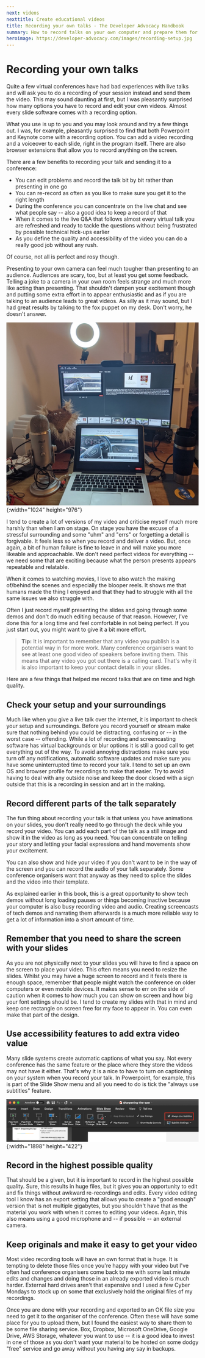 ```yaml
---
next: videos
nexttitle: Create educational videos
title: Recording your own talks - The Developer Advocacy Handbook
summary: How to record talks on your own computer and prepare them for re-use by conferences.
heroimage: https://developer-advocacy.com/images/recording-setup.jpg
---
```

# Recording your own talks

Quite a few virtual conferences have had bad experiences with live talks
and will ask you to do a recording of your session instead and send them
the video. This may sound daunting at first, but I was pleasantly
surprised how many options you have to record and edit your own videos.
Almost every slide software comes with a recording option.

What you use is up to you and you may look around and try a few things
out. I was, for example, pleasantly surprised to find that both
Powerpoint and Keynote come with a recording option. You can add a video
recording and a voiceover to each slide, right in the program itself.
There are also browser extensions that allow you to record anything on
the screen.

There are a few benefits to recording your talk and sending it to a
conference:

* You can edit problems and record the talk bit by bit rather than presenting in one go
* You can re-record as often as you like to make sure you get it to the right length
* During the conference you can concentrate on the live chat and see what people say -- also a good idea to keep a record of that
* When it comes to the live Q&A that follows almost every virtual talk you are refreshed and ready to tackle the questions without being frustrated by possible technical hick-ups earlier
* As you define the quality and accessibility of the video you can do a really good job without any rush.

Of course, not all is perfect and rosy though.

Presenting to your own camera can feel much tougher than presenting to
an audience. Audiences are scary, too, but at least you get some
feedback. Telling a joke to a camera in your own room feels strange and
much more like acting than presenting. That shouldn't dampen your
excitement though and putting some extra effort in to appear
enthusiastic and as if you are talking to an audience leads to great
videos. As silly as it may sound, but I had great results by talking to
the fox puppet on my desk. Don't worry, he doesn't answer.

![Computer setup with fox puppet](images/recording-setup.jpg){:width="1024"
height="976"}

I tend to create a lot of versions of my video and criticise myself much
more harshly than when I am on stage. On stage you have the excuse of a
stressful surrounding and some "uhm" and "errs" or forgetting a detail
is forgivable. It feels less so when you record and deliver a video.
But, once again, a bit of human failure is fine to leave in and will
make you more likeable and approachable. We don't need perfect videos
for everything -- we need some that are exciting because what the person
presents appears repeatable and relatable.

When it comes to watching movies, I love to also watch the making
of/behind the scenes and especially the blooper reels. It shows me that
humans made the thing I enjoyed and that they had to struggle with all
the same issues we also struggle with.

Often I just record myself presenting the slides and going through some
demos and don't do much editing because of that reason. However, I've
done this for a long time and feel comfortable in not being perfect. If
you just start out, you might want to give it a bit more effort.

> **Tip:** It is important to remember that any video you publish is a
potential way in for more work. Many conference organisers want to see
at least one good video of speakers before inviting them. This means
that any video you got out there is a calling card. That's why it is
also important to keep your contact details in your slides.

Here are a few things that helped me record talks that are on time and
high quality.

## Check your setup and your surroundings

Much like when you give a live talk over the internet, it is important
to check your setup and surroundings. Before you record yourself or
stream make sure that nothing behind you could be distracting, confusing
or -- in the worst case -- offending. While a lot of recording and
screencasting software has virtual backgrounds or blur options it is
still a good call to get everything out of the way. To avoid annoying
distractions make sure you turn off any notifications, automatic
software updates and make sure you have some uninterrupted time to
record your talk. I tend to set up an own OS and browser profile for
recordings to make that easier. Try to avoid having to deal with any outside noise and
keep the door closed with a sign outside that this is a recording in
session and art in the making.

## Record different parts of the talk separately

The fun thing about recording your talk is that unless you have
animations on your slides, you don't really need to go through the deck
while you record your video. You can add each part of the talk as a
still image and show it in the video as long as you need. You can
concentrate on telling your story and letting your facial expressions
and hand movements show your excitement.

You can also show and hide your video if you don't want to be in the way
of the screen and you can record the audio of your talk separately. Some
conference organisers want that anyway as they need to splice the slides
and the video into their template.

As explained earlier in this book, this is a great opportunity to show
tech demos without long loading pauses or things becoming inactive
because your computer is also busy recording video and audio. Creating
screencasts of tech demos and narrating them afterwards is a much more
reliable way to get a lot of information into a short amount of time.

## Remember that you need to share the screen with your slides

As you are not physically next to your slides you will have to find a
space on the screen to place your video. This often means you need to
resize the slides. Whilst you may have a huge screen to record and it
feels there is enough space, remember that people might watch the
conference on older computers or even mobile devices. It makes sense to
err on the side of caution when it comes to how much you can show on
screen and how big your font settings should be. I tend to create my
slides with that in mind and keep one rectangle on screen free for
my face to appear in. You can even make that part of the design.

## Use accessibility features to add extra video value

Many slide systems create automatic captions of what you say. Not every
conference has the same feature or the place where they store the videos
may not have it either. That's why it is a nice to have to turn on
captioning on your system when you record your talk. In Powerpoint, for
example, this is part of the Slide Show menu and all you need to do is
tick the "always use subtitles" feature.

![Subtitle option in Powerpoint](images/powerpoint-subtitles.png){:width="1898"
height="422"}

## Record in the highest possible quality

That should be a given, but it is important to record in the highest
possible quality. Sure, this results in huge files, but it gives you an
opportunity to edit and fix things without awkward re-recordings and
edits. Every video editing tool I know has an export setting that allows
you to create a "good enough" version that is not multiple gigabytes,
but you shouldn't have that as the material you work with when it comes
to editing your videos. Again, this also means using a good microphone
and -- if possible -- an external camera.

## Keep originals and make it easy to get your video

Most video recording tools will have an own format that is huge. It is
tempting to delete those files once you're happy with your video but
I've often had conference organisers come back to me with some last
minute edits and changes and doing those in an already exported video is
much harder. External hard drives aren't that expensive and I used a few
Cyber Mondays to stock up on some that exclusively hold the original
files of my recordings.

Once you are done with your recording and exported to an OK file size
you need to get it to the organiser of the conference. Often these will
have some place for you to upload them, but I found the easiest way to
share them to be some file sharing service. Box, Dropbox, Microsoft
OneDrive, Google Drive, AWS Storage, whatever you want to use -- it is a
good idea to invest in one of those as you don't want your material to
be hosted on some dodgy "free" service and go away without you having
any say in backups.